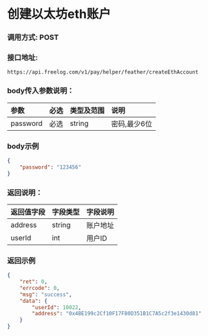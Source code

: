 # 创建以太坊eth账户

### 调用方式: POST

### 接口地址:

```
https://api.freelog.com/v1/pay/helper/feather/createEthAccount
```

### body传入参数说明：

| 参数 | 必选 | 类型及范围 | 说明 |
| :--- | :--- | :--- | :--- |
|password|必选|string|密码,最少6位


### body示例

```json
{
    "password": "123456"
}
```

### 返回说明：

| 返回值字段 | 字段类型 | 字段说明 |
| :--- | :--- | :--- |
| address | string | 账户地址
| userId | int | 用户ID


### 返回示例

```json
{
    "ret": 0,
    "errcode": 0,
    "msg": "success",
    "data": {
        "userId": 10022,
        "address": "0x4BE199c2Cf10F17F80D351B1C7A5c2f3e1430d81"
    }
}
```
